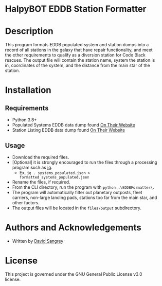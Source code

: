 # HalpyBOT EDDB Station Formatter

# Description
This program formats EDDB populated system and station dumps into a record of all stations in the 
galaxy that have repair functionality, and meet the other requirements to qualify as a diversion 
station for Code Black rescues. The output file will contain the station name, system the station 
is in, coordinates of the system, and the distance from the main star of the station.

# Installation

## Requirements
- Python 3.8+
- Populated Systems EDDB data dump found [On Their Website](https://eddb.io/archive/v6/systems_populated.json)
- Station Listing EDDB data dump found [On Their Website](https://eddb.io/archive/v6/stations.json)

## Usage
- Download the required files.
- [Optional] it is strongly encouraged to run the files through a processing program such as [jq](https://stedolan.github.io/jq/).
  - Ex, `jq . systems_populated.json > formatted_systems_populated.json`
- Rename the files, if required.
- From the CLI directory, run the program with `python .\EDDBFormatter\`.
- The program will automatically filter out planetary outposts, fleet carriers, non-large landing pads, stations too far from the main star, and other factors.
- The output files will be located in the `files\output` subdirectory.

# Authors and Acknowledgements
- Written by [David Sangrey](https://gitlab.com/rixxan)

# License
This project is governed under the GNU General Public License v3.0 license.
